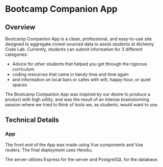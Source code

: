 # Bootcamp Companion App

## Overview
Bootcamp Companion App is a clean, professional, and easy-to-use site designed to aggregate crowd-sourced data to assist students at Alchemy Code Lab. Currently, students can submit information for 3 different categories: 
* Advice for other students that helped you get through the rigorous curriculum
* coding resources that came in handy time and time again
* and information on local bars or cafes with wifi, happy hour, or quiet spaces

The Bootcamp Companion App was inspired by our desire to produce a product with high utility, and was the result of an intense brainstorming session where we tried to think of tools we, as students, would want to use. 

## Technical Details

### App
The front end of the App was made using Vue components and Vue routers. The final deployment uses Heroku.


The server utilizes Express for the server and PostgreSQL for the database.
